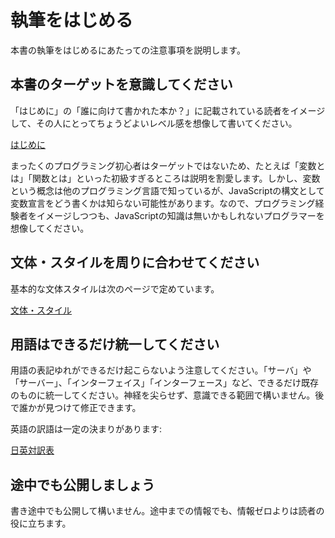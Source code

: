 # 執筆をはじめる

本書の執筆をはじめるにあたっての注意事項を説明します。

## 本書のターゲットを意識してください

「はじめに」の「誰に向けて書かれた本か？」に記載されている読者をイメージして、その人にとってちょうどよいレベル感を想像して書いてください。

[はじめに](../README.md)

まったくのプログラミング初心者はターゲットではないため、たとえば「変数とは」「関数とは」といった初級すぎるところは説明を割愛します。しかし、変数という概念は他のプログラミング言語で知っているが、JavaScriptの構文として変数宣言をどう書くかは知らない可能性があります。なので、プログラミング経験者をイメージしつつも、JavaScriptの知識は無いかもしれないプログラマーを想像してください。

## 文体・スタイルを周りに合わせてください

基本的な文体スタイルは次のページで定めています。

[文体・スタイル](styles.md)

## 用語はできるだけ統一してください

<!-- textlint-disable prh -->

用語の表記ゆれができるだけ起こらないよう注意してください。「サーバ」や「サーバー」、「インターフェイス」「インターフェース」など、できるだけ既存のものに統一してください。神経を尖らせず、意識できる範囲で構いません。後で誰かが見つけて修正できます。

<!-- textlint-enable prh -->

英語の訳語は一定の決まりがあります:

[日英対訳表](japanese-english-table.md)

## 途中でも公開しましょう

書き途中でも公開して構いません。途中までの情報でも、情報ゼロよりは読者の役に立ちます。
